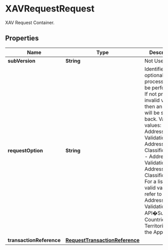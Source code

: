 

# XAVRequestRequest

XAV Request Container.

## Properties

| Name | Type | Description | Notes |
|------------ | ------------- | ------------- | -------------|
|**subVersion** | **String** | Not Used. |  [optional] |
|**requestOption** | **String** | Identifies the optional processing to be performed. If not present or invalid value then an error will be sent back.  Valid values:  1 - Address Validation 2 - Address Classification 3 - Address Validation and Address Classification.  For a list of valid values, refer to Address Validation API�Supported Countries or Territories in the Appendix. |  |
|**transactionReference** | [**RequestTransactionReference**](RequestTransactionReference.md) |  |  [optional] |




